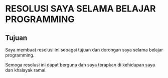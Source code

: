# RESOLUSI SAYA SELAMA BELAJAR PROGRAMMING 

## Tujuan
Saya membuat resolusi ini sebagai tujuan dan dorongan saya selama belajar programming.

Semoga resolusi ini dapat berguna dan saya terapkan di kehidupan saya dan khalayak ramai.
